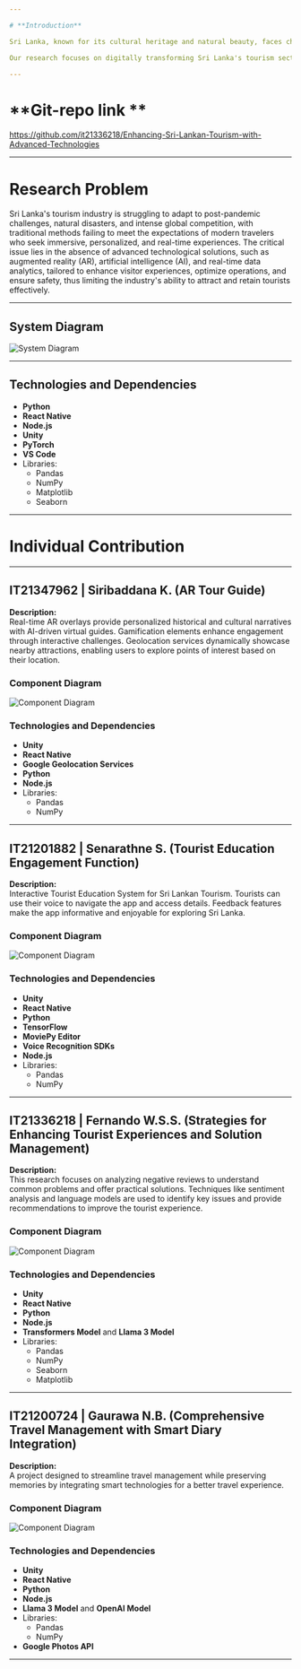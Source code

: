 ```yaml
---

# **Introduction**

Sri Lanka, known for its cultural heritage and natural beauty, faces challenges in the tourism industry, including post-COVID recovery, natural disasters, and global competition. Traditional tourism methods are becoming inadequate for modern travelers who desire immersive, personalized, and real-time experiences.

Our research focuses on digitally transforming Sri Lanka's tourism sector by integrating advanced technologies like **AR**, **AI**, and **real-time data analytics**. These technologies aim to revolutionize visitor experiences, enhance operational efficiency, and ensure safety. The goal is to position Sri Lanka as a forward-thinking destination, fostering sustainable tourism and contributing to economic growth.

---
```


# **Git-repo link **
https://github.com/it21336218/Enhancing-Sri-Lankan-Tourism-with-Advanced-Technologies

---

# **Research Problem**

Sri Lanka's tourism industry is struggling to adapt to post-pandemic challenges, natural disasters, and intense global competition, with traditional methods failing to meet the expectations of modern travelers who seek immersive, personalized, and real-time experiences. The critical issue lies in the absence of advanced technological solutions, such as augmented reality (AR), artificial intelligence (AI), and real-time data analytics, tailored to enhance visitor experiences, optimize operations, and ensure safety, thus limiting the industry's ability to attract and retain tourists effectively.

---

## **System Diagram**
![System Diagram](https://github.com/user-attachments/assets/04d3899c-f77d-4c7b-8f69-abb69ccc474e)

---

## **Technologies and Dependencies**

- **Python**
- **React Native**
- **Node.js**
- **Unity**
- **PyTorch**
- **VS Code**
- Libraries: 
  - Pandas
  - NumPy
  - Matplotlib
  - Seaborn

---

# **Individual Contribution**

---

## **IT21347962 | Siribaddana K. (AR Tour Guide)**

**Description:**  
Real-time AR overlays provide personalized historical and cultural narratives with AI-driven virtual guides. Gamification elements enhance engagement through interactive challenges. Geolocation services dynamically showcase nearby attractions, enabling users to explore points of interest based on their location.

### **Component Diagram**  
![Component Diagram](https://github.com/user-attachments/assets/e0e8046b-80c9-44fe-8799-c4bbce847030)

### **Technologies and Dependencies**

- **Unity**
- **React Native**
- **Google Geolocation Services**
- **Python**
- **Node.js**
- Libraries:  
  - Pandas  
  - NumPy  

---

## **IT21201882 | Senarathne S. (Tourist Education Engagement Function)**

**Description:**  
Interactive Tourist Education System for Sri Lankan Tourism. Tourists can use their voice to navigate the app and access details. Feedback features make the app informative and enjoyable for exploring Sri Lanka.

### **Component Diagram**  
![Component Diagram](https://github.com/user-attachments/assets/433a2feb-c351-4455-bd11-c665c96a9a58)

### **Technologies and Dependencies**

- **Unity**
- **React Native**
- **Python**
- **TensorFlow**
- **MoviePy Editor**
- **Voice Recognition SDKs**
- **Node.js**
- Libraries:  
  - Pandas  
  - NumPy  

---

## **IT21336218 | Fernando W.S.S. (Strategies for Enhancing Tourist Experiences and Solution Management)**

**Description:**  
This research focuses on analyzing negative reviews to understand common problems and offer practical solutions. Techniques like sentiment analysis and language models are used to identify key issues and provide recommendations to improve the tourist experience.

### **Component Diagram**  
![Component Diagram](https://github.com/user-attachments/assets/c8a446a6-e61a-4926-bc99-621d121e671d)

### **Technologies and Dependencies**

- **Unity**
- **React Native**
- **Python**
- **Node.js**
- **Transformers Model** and **Llama 3 Model**
- Libraries:  
  - Pandas  
  - NumPy  
  - Seaborn  
  - Matplotlib  

---

## **IT21200724 | Gaurawa N.B. (Comprehensive Travel Management with Smart Diary Integration)**

**Description:**  
A project designed to streamline travel management while preserving memories by integrating smart technologies for a better travel experience.

### **Component Diagram**  
![Component Diagram](https://github.com/user-attachments/assets/343d44f4-ec28-4553-a8de-947a40599ea5)

### **Technologies and Dependencies**

- **Unity**
- **React Native**
- **Python**
- **Node.js**
- **Llama 3 Model** and **OpenAI Model**
- Libraries:  
  - Pandas  
  - NumPy  
- **Google Photos API**

---
